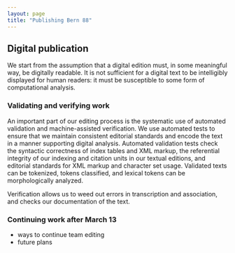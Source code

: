 ```yaml
---
layout: page
title: "Publishing Bern 88"
---
```



## Digital publication

We start from the assumption that a digital edition must, in some meaningful way, be digitally readable.  It is not sufficient for a digital text to be intelligibly displayed for human readers: it must be susceptible to some form of computational analysis.





### Validating and verifying work

An important part of our editing process is the systematic use of automated validation and machine-assisted verification.  We use automated tests to ensure that we maintain consistent editorial standards and encode the text in a manner supporting digital analysis.  Automated validation tests check the syntactic correctness of index tables and XML markup, the referential integrity of our indexing and citation units in our textual editions, and editorial standards for XML markup and character set usage. Validated texts can be tokenized, tokens classified, and lexical tokens can be morphologically analyzed.

Verification allows us to weed out errors in transcription and association, and checks our documentation of the text.


### Continuing work after March 13

- ways to continue team editing
- future plans
